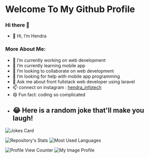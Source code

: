 # Welcome To My Github Profile

### Hi there 👋
- 👋 Hi, I’m Hendra

### More About Me:
- 🔭 I’m currently working on web development
- 🌱 I’m currently learning mobile app
- 👯 I’m looking to collaborate on web development
- 🤔 I’m looking for help with mobile app programming
- 💬 Ask me about front fullstack web developer using laravel
- 📫 connect on instagram : [hendra_infotech](https://www.instagram.com/hendra_infotech)
- 😄 Fun fact: coding so complicated
- ## 😂 Here is a random joke that'll make you laugh!
![Jokes Card](https://readme-jokes.vercel.app/api)

![Repository's Stats](https://github-readme-stats.vercel.app/api?username=hendra-Ti19&show_icons=true)
![Most Used Languages](https://github-readme-stats.vercel.app/api/top-langs/?username=hendra-Ti19&theme=blue-green)

![Profile View Counter](https://komarev.com/ghpvc/?username=hendra-Ti19)
![My Image Profile](/my.png)
